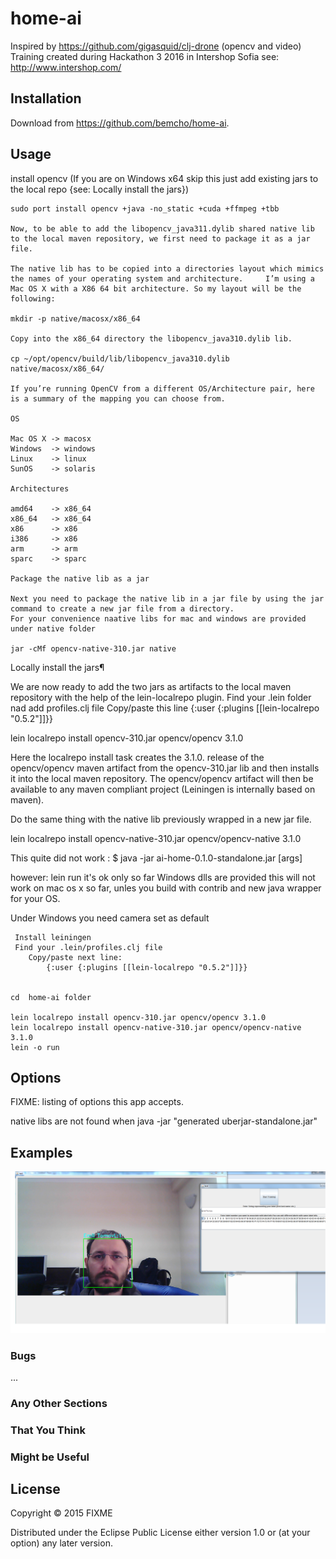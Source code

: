 # home-ai

Inspired by https://github.com/gigasquid/clj-drone (opencv and video)
Training created during Hackathon 3 2016 in Intershop Sofia see: http://www.intershop.com/

## Installation

Download from https://github.com/bemcho/home-ai.

## Usage
   install opencv (If you are on Windows x64 skip this just add existing jars to the local repo {see: Locally install the jars})

    sudo port install opencv +java -no_static +cuda +ffmpeg +tbb

    Now, to be able to add the libopencv_java311.dylib shared native lib to the local maven repository, we first need to package it as a jar file.

    The native lib has to be copied into a directories layout which mimics the names of your operating system and architecture.     I’m using a Mac OS X with a X86 64 bit architecture. So my layout will be the following:

    mkdir -p native/macosx/x86_64

    Copy into the x86_64 directory the libopencv_java310.dylib lib.

    cp ~/opt/opencv/build/lib/libopencv_java310.dylib native/macosx/x86_64/

    If you’re running OpenCV from a different OS/Architecture pair, here is a summary of the mapping you can choose from.

    OS

    Mac OS X -> macosx
    Windows  -> windows
    Linux    -> linux
    SunOS    -> solaris

    Architectures

    amd64    -> x86_64
    x86_64   -> x86_64
    x86      -> x86
    i386     -> x86
    arm      -> arm
    sparc    -> sparc

    Package the native lib as a jar

    Next you need to package the native lib in a jar file by using the jar command to create a new jar file from a directory.
    For your convenience naative libs for mac and windows are provided under native folder
    
    jar -cMf opencv-native-310.jar native



Locally install the jars¶

We are now ready to add the two jars as artifacts to the local maven repository with the help of the lein-localrepo plugin.
Find your .lein folder nad add profiles.clj file
Copy/paste this line {:user {:plugins [[lein-localrepo "0.5.2"]]}}

lein localrepo install opencv-310.jar opencv/opencv 3.1.0

Here the localrepo install task creates the 3.1.0. release of the opencv/opencv maven artifact from the opencv-310.jar lib and then installs it into the local maven repository. The opencv/opencv artifact will then be available to any maven compliant project (Leiningen is internally based on maven).

Do the same thing with the native lib previously wrapped in a new jar file.

lein localrepo install opencv-native-310.jar opencv/opencv-native 3.1.0

   
  
   This quite did not work :
   $ java -jar ai-home-0.1.0-standalone.jar [args]
   
   however:
   lein run  it's ok only so far Windows dlls are provided this will not work on mac os x so far, unles you build with contrib and new java wrapper for your OS.
   
  
   Under Windows you need camera set as default
   
     Install leiningen
	 Find your .lein/profiles.clj file
    	Copy/paste next line: 
	        {:user {:plugins [[lein-localrepo "0.5.2"]]}}
	        

	cd  home-ai folder 
	
	lein localrepo install opencv-310.jar opencv/opencv 3.1.0
	lein localrepo install opencv-native-310.jar opencv/opencv-native 3.1.0
	lein -o run	
	
## Options

FIXME: listing of options this app accepts.

native libs are not found when java -jar "generated uberjar-standalone.jar"

## Examples

![alt tag](https://github.com/bemcho/home-ai/blob/master/training-detect.png)

### Bugs

...

### Any Other Sections
### That You Think
### Might be Useful

## License

Copyright © 2015 FIXME

Distributed under the Eclipse Public License either version 1.0 or (at
your option) any later version.
